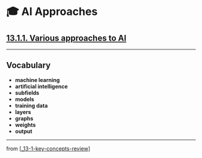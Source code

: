 # 🎓 AI Approaches

## [**13.1.1.** Various approaches to AI](https://livebook.manning.com/book/deep-learning-with-javascript/chapter-13/12)

---

## **Vocabulary**

- **machine learning**
- **artificial intelligence**
- **subfields**
- **models**
- **training data**
- **layers**
- **graphs**
- **weights**
- **output**

---
from [[_13-1-key-concepts-review]]

[//begin]: # "Autogenerated link references for markdown compatibility"
[_13-1-key-concepts-review]: _13-1-key-concepts-review.md "🎓 Key Concepts"
[//end]: # "Autogenerated link references"